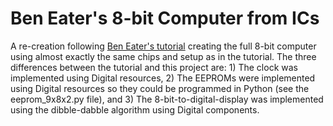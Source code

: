 # Ben Eater's 8-bit Computer from ICs

A re-creation following [Ben Eater's tutorial](https://www.youtube.com/playlist?list=PLowKtXNTBypGqImE405J2565dvjafglHU) creating the full 8-bit computer using almost exactly the same chips and setup as in the tutorial. The three differences between the tutorial and this project are: 1) The clock was implemented using Digital resources, 2) The EEPROMs were implemented using Digital resources so they could be programmed in Python (see the eeprom_9x8x2.py file), and 3) The 8-bit-to-digital-display was implemented using the dibble-dabble algorithm using Digital components.
